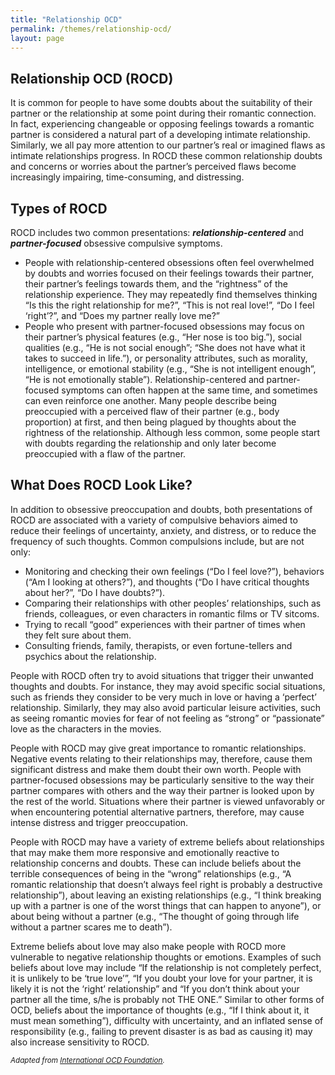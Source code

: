 ```yaml
---
title: "Relationship OCD"
permalink: /themes/relationship-ocd/
layout: page
---
```

## Relationship OCD (ROCD)
It is common for people to have some doubts about the suitability of their partner or the relationship at some point during their romantic connection. In fact, experiencing changeable or opposing feelings towards a romantic partner is considered a natural part of a developing intimate relationship. Similarly, we all pay more attention to our partner’s real or imagined flaws as intimate relationships progress. In ROCD these common relationship doubts and concerns or worries about the partner’s perceived flaws become increasingly impairing, time-consuming, and distressing.

## Types of ROCD
ROCD includes two common presentations: ***relationship-centered*** and ***partner-focused*** obsessive compulsive symptoms. 
- People with relationship-centered obsessions often feel overwhelmed by doubts and worries focused on their feelings towards their partner, their partner’s feelings towards them, and the “rightness” of the relationship experience. They may repeatedly find themselves thinking “Is this the right relationship for me?”, “This is not real love!”, “Do I feel ‘right’?”, and “Does my partner really love me?”
- People who present with partner-focused obsessions may focus on their partner’s physical features (e.g., “Her nose is too big.”), social qualities (e.g., “He is not social enough”; “She does not have what it takes to succeed in life.”), or personality attributes, such as morality, intelligence, or emotional stability (e.g., “She is not intelligent enough”, “He is not emotionally stable”).
Relationship-centered and partner-focused symptoms can often happen at the same time, and sometimes can even reinforce one another. Many people describe  being preoccupied with a perceived flaw of their partner (e.g., body proportion) at first, and then being plagued by thoughts about the rightness of the relationship. Although less common, some people start with doubts regarding the relationship and only later become preoccupied with a flaw of the partner.

## What Does ROCD Look Like?
In addition to obsessive preoccupation and doubts, both presentations of ROCD are associated with a variety of compulsive behaviors aimed to reduce their feelings of uncertainty, anxiety, and distress, or to reduce the frequency of such thoughts. Common compulsions include, but are not only:
- Monitoring and checking their own feelings (“Do I feel love?”), behaviors (“Am I looking at others?”), and thoughts (“Do I have critical thoughts about her?”, “Do I have doubts?”).
- Comparing their relationships with other peoples’ relationships, such as friends, colleagues, or even characters in romantic films or TV sitcoms.
- Trying to recall “good” experiences with their partner of times when they felt sure about them.
- Consulting friends, family, therapists, or even fortune-tellers and psychics about the relationship.

People with ROCD often try to avoid situations that trigger their unwanted thoughts and doubts. For instance, they may avoid specific social situations, such as friends they consider to be very much in love or having a ‘perfect’ relationship. Similarly, they may also avoid particular leisure activities, such as seeing romantic movies for fear of not feeling as “strong” or “passionate” love as the characters in the movies.

People with ROCD may give great importance to romantic relationships. Negative events relating to their relationships may, therefore, cause them significant distress and make them doubt their own worth. People with partner-focused obsessions may be particularly sensitive to the way their partner compares with others and the way their partner is looked upon by the rest of the world. Situations where their partner is viewed unfavorably or when encountering potential alternative partners, therefore, may cause intense distress and trigger preoccupation.

People with ROCD may have a variety of extreme beliefs about relationships that may make them more responsive and emotionally reactive to relationship concerns and doubts. These can include beliefs about the terrible consequences of being in the “wrong” relationships (e.g., “A romantic relationship that doesn’t always feel right is probably a destructive relationship”), about leaving an existing relationships (e.g., “I think breaking up with a partner is one of the worst things that can happen to anyone”), or about being without a partner (e.g., “The thought of going through life without a partner scares me to death”).

Extreme beliefs about love may also make people with ROCD more vulnerable to negative relationship thoughts or emotions. Examples of such beliefs about love may include “If the relationship is not completely perfect, it is unlikely to be ‘true love’”, “If you doubt your love for your partner, it is likely it is not the ‘right’ relationship” and “If you don’t think about your partner all the time, s/he is probably not THE ONE.”  Similar to other forms of OCD, beliefs about the importance of thoughts (e.g., “If I think about it, it must mean something”), difficulty with uncertainty, and an inflated sense of responsibility (e.g., failing to prevent disaster is as bad as causing it) may also increase sensitivity to ROCD.

<sup>*Adapted from <ins>[International OCD Foundation](https://iocdf.org/expert-opinions/relationship-ocd/)</ins>.*</sup>
